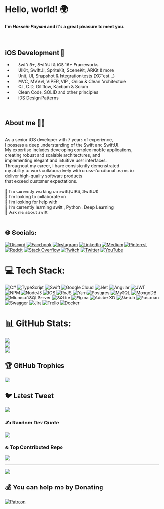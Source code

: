 # Hello, world! 🌍
#### I'm  *Hossein Payami*  and it's a great pleasure to meet you.

<br/>

## iOS Development 📱
- <img width=15 src="https://user-images.githubusercontent.com/59176579/155759319-69ca0edf-36dd-4d9d-b7a8-1074b2112e29.png"/> Swift 5+, SwiftUI & iOS 16+ Frameworks
- <img width=15 src="https://user-images.githubusercontent.com/59176579/158831428-918705d6-4bc3-4456-9e54-8cce2da587d7.png"/> UIKit, SwiftUI, SpriteKit, SceneKit, ARKit & more
- <img width=15 src="https://user-images.githubusercontent.com/59176579/155759739-c594c55b-6f04-4feb-9278-bc82258ff89e.png"/> Unit, UI, Snapshot & Integration tests (XCTest...)
- <img width=15 src="https://user-images.githubusercontent.com/59176579/155759812-84a076dd-06c4-4bde-b441-d8e16e8640bc.png"/> MVC, MVVM, VIPER, VIP , Onion & Clean Architecture
- <img width=15 src="https://user-images.githubusercontent.com/59176579/155759817-9402e32f-adab-452b-a533-c35b18839202.png"/> C.I, C.D, Git flow, Kanbam & Scrum
- <img width=15 src="https://user-images.githubusercontent.com/59176579/155760079-81550bf2-5aca-4d37-a0c2-6fa7f18f2444.png"/> Clean Code, SOLID and other principles
- <img width=15 src="https://user-images.githubusercontent.com/59176579/155759945-93cb9157-e2a3-4227-8b39-8dc387effe56.png"/> iOS Design Patterns

<br/>

## About me 👨‍💻
 
<br>As a senior iOS developer with 7 years of experience,<br>I possess a deep understanding of the Swift and SwiftUI.<br>My expertise includes developing complex mobile applications, <br>creating robust and scalable architectures, and <br>implementing elegant and intuitive user interfaces. <br>Throughout my career, I have consistently demonstrated <br>my ability to work collaboratively with cross-functional teams to <br>deliver high-quality software products <br>that exceed customer expectations.<br><br>🔭 I’m currently working on swift(UIKit, SwiftUI)<br>👯 I’m looking to collaborate on <br>🤝 I’m looking for help with<br>🌱 I’m currently learning swift , Python , Deep Learning<br>💬 Ask me about swift<br> <br>


## 🌐 Socials:
[![Discord](https://img.shields.io/badge/Discord-%237289DA.svg?logo=discord&logoColor=white)](https://discord.gg/#2646) [![Facebook](https://img.shields.io/badge/Facebook-%231877F2.svg?logo=Facebook&logoColor=white)](https://facebook.com/hosseinpayami) [![Instagram](https://img.shields.io/badge/Instagram-%23E4405F.svg?logo=Instagram&logoColor=white)](https://instagram.com/dr__payami) [![LinkedIn](https://img.shields.io/badge/LinkedIn-%230077B5.svg?logo=linkedin&logoColor=white)](https://linkedin.com/in/phd-hossein-payami) [![Medium](https://img.shields.io/badge/Medium-12100E?logo=medium&logoColor=white)](https://medium.com/@hosseinpayami) [![Pinterest](https://img.shields.io/badge/Pinterest-%23E60023.svg?logo=Pinterest&logoColor=white)](https://pinterest.com/hosseinpayami@gmail.com) [![Reddit](https://img.shields.io/badge/Reddit-%23FF4500.svg?logo=Reddit&logoColor=white)](https://reddit.com/user/hosseinpayami@gmail.com) [![Stack Overflow](https://img.shields.io/badge/-Stackoverflow-FE7A16?logo=stack-overflow&logoColor=white)](https://stackoverflow.com/users/user3548216) [![Twitch](https://img.shields.io/badge/Twitch-%239146FF.svg?logo=Twitch&logoColor=white)](https://twitch.tv/hosseinpayami) [![Twitter](https://img.shields.io/badge/Twitter-%231DA1F2.svg?logo=Twitter&logoColor=white)](https://twitter.com/hosseinpayami) [![YouTube](https://img.shields.io/badge/YouTube-%23FF0000.svg?logo=YouTube&logoColor=white)](https://youtube.com/@hosseinpayami380) 

# 💻 Tech Stack:
![C#](https://img.shields.io/badge/c%23-%23239120.svg?style=for-the-badge&logo=c-sharp&logoColor=white) ![TypeScript](https://img.shields.io/badge/typescript-%23007ACC.svg?style=for-the-badge&logo=typescript&logoColor=white) ![Swift](https://img.shields.io/badge/swift-F54A2A?style=for-the-badge&logo=swift&logoColor=white) ![Google Cloud](https://img.shields.io/badge/Google%20Cloud-%234285F4.svg?style=for-the-badge&logo=google-cloud&logoColor=white)  ![.Net](https://img.shields.io/badge/.NET-5C2D91?style=for-the-badge&logo=.net&logoColor=white) ![Angular](https://img.shields.io/badge/angular-%23DD0031.svg?style=for-the-badge&logo=angular&logoColor=white) ![JWT](https://img.shields.io/badge/JWT-black?style=for-the-badge&logo=JSON%20web%20tokens) ![NPM](https://img.shields.io/badge/NPM-%23000000.svg?style=for-the-badge&logo=npm&logoColor=white) ![NodeJS](https://img.shields.io/badge/node.js-6DA55F?style=for-the-badge&logo=node.js&logoColor=white) ![IOS](https://img.shields.io/badge/IOS-%2320232a.svg?style=for-the-badge&logo=apple&logoColor=white) ![RxJS](https://img.shields.io/badge/rxjs-%23B7178C.svg?style=for-the-badge&logo=reactivex&logoColor=white) ![Yarn](https://img.shields.io/badge/yarn-%232C8EBB.svg?style=for-the-badge&logo=yarn&logoColor=white)![Postgres](https://img.shields.io/badge/postgres-%23316192.svg?style=for-the-badge&logo=postgresql&logoColor=white) ![MySQL](https://img.shields.io/badge/mysql-%2300f.svg?style=for-the-badge&logo=mysql&logoColor=white) ![MongoDB](https://img.shields.io/badge/MongoDB-%234ea94b.svg?style=for-the-badge&logo=mongodb&logoColor=white) ![MicrosoftSQLServer](https://img.shields.io/badge/Microsoft%20SQL%20Sever-CC2927?style=for-the-badge&logo=microsoft%20sql%20server&logoColor=white) ![SQLite](https://img.shields.io/badge/sqlite-%2307405e.svg?style=for-the-badge&logo=sqlite&logoColor=white)  	![Figma](https://img.shields.io/badge/figma-%23F24E1E.svg?style=for-the-badge&logo=figma&logoColor=white) ![Adobe XD](https://img.shields.io/badge/Adobe%20XD-470137?style=for-the-badge&logo=Adobe%20XD&logoColor=#FF61F6) ![Sketch](https://img.shields.io/badge/Sketch-FFB387?style=for-the-badge&logo=sketch&logoColor=black) ![Postman](https://img.shields.io/badge/Postman-FF6C37?style=for-the-badge&logo=postman&logoColor=white) ![Swagger](https://img.shields.io/badge/-Swagger-%23Clojure?style=for-the-badge&logo=swagger&logoColor=white) ![Jira](https://img.shields.io/badge/jira-%230A0FFF.svg?style=for-the-badge&logo=jira&logoColor=white) ![Trello](https://img.shields.io/badge/Trello-%23026AA7.svg?style=for-the-badge&logo=Trello&logoColor=white) ![Docker](https://img.shields.io/badge/docker-%230db7ed.svg?style=for-the-badge&logo=docker&logoColor=white)  
# 📊 GitHub Stats:
![](https://github-readme-stats.vercel.app/api?username=hpayami&theme=gruvbox&hide_border=false&include_all_commits=true&count_private=true)<br/>
![](https://github-readme-streak-stats.herokuapp.com/?user=hpayami&theme=gruvbox&hide_border=false)<br/>
![](https://github-readme-stats.vercel.app/api/top-langs/?username=hpayami&theme=gruvbox&hide_border=false&include_all_commits=true&count_private=true&layout=compact)

## 🏆 GitHub Trophies
![](https://github-profile-trophy.vercel.app/?username=hpayami&theme=darkhub&no-frame=false&no-bg=true&margin-w=4)

## 🐦 Latest Tweet
[![](https://gtce.itsvg.in/api?username=hosseinpayami)](https://github.com/VishwaGauravIn/github-twitter-card-embed)

### ✍️ Random Dev Quote
![](https://quotes-github-readme.vercel.app/api?type=horizontal&theme=merko)

### 🔝 Top Contributed Repo
![](https://github-contributor-stats.vercel.app/api?username=hpayami&limit=5&theme=dark&combine_all_yearly_contributions=true)

---
[![](https://visitcount.itsvg.in/api?id=hpayami&icon=0&color=0)](https://visitcount.itsvg.in)

  ## 💰 You can help me by Donating
  [![Patreon](https://img.shields.io/badge/Patreon-F96854?style=for-the-badge&logo=patreon&logoColor=white)](https://patreon.com/patreon.com/user?u=77981106) 

  
<!-- Proudly created with GPRM ( https://gprm.itsvg.in ) -->
